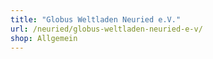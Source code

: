 ```yaml
---
title: "Globus Weltladen Neuried e.V."
url: /neuried/globus-weltladen-neuried-e-v/
shop: Allgemein
---
```

